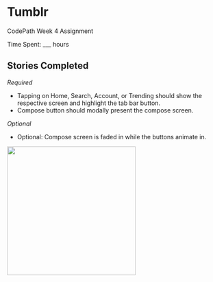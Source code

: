 # Tumblr
CodePath Week 4 Assignment

Time Spent: ___ hours

## Stories Completed

*Required*
* Tapping on Home, Search, Account, or Trending should show the respective screen and highlight the tab bar button.
* Compose button should modally present the compose screen.

*Optional*
* Optional: Compose screen is faded in while the buttons animate in.



<img src="insert_link_here" width="300">

